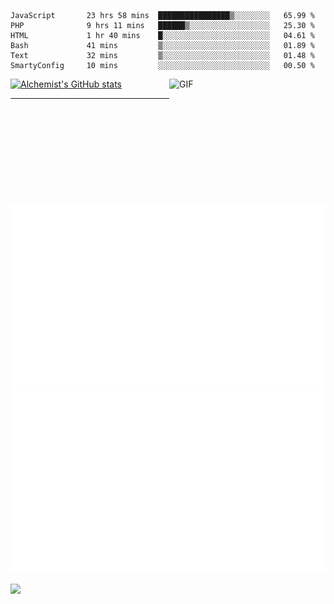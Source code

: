 <!--START_SECTION:waka-->

```text
JavaScript       23 hrs 58 mins  ████████████████▒░░░░░░░░   65.99 %
PHP              9 hrs 11 mins   ██████▒░░░░░░░░░░░░░░░░░░   25.30 %
HTML             1 hr 40 mins    █░░░░░░░░░░░░░░░░░░░░░░░░   04.61 %
Bash             41 mins         ▒░░░░░░░░░░░░░░░░░░░░░░░░   01.89 %
Text             32 mins         ▒░░░░░░░░░░░░░░░░░░░░░░░░   01.48 %
SmartyConfig     10 mins         ░░░░░░░░░░░░░░░░░░░░░░░░░   00.50 %
```

<!--END_SECTION:waka-->

[![Alchemist's GitHub stats](https://github-readme-stats.vercel.app/api?username=DrMaxis&show_icons=true&theme=outrun&count_private=true)](#)
<img align="right" alt="GIF" src="https://user-images.githubusercontent.com/5355808/139111924-210cc6fa-9fb1-4dac-929d-6324a5836a92.gif" width="250" height="200" />
<hr />

![](https://raw.githubusercontent.com/DrMaxis/github-stats-transparent/output/generated/overview.svg)
![](https://raw.githubusercontent.com/DrMaxis/github-stats-transparent/output/generated/languages.svg)

 
<a href="https://count.getloli.com/"><img src="https://count.getloli.com/get/@:maxis-the-alchemist?theme=rule34"></a>
<!-- https://count.getloli.com/get/@alchemist?theme=rule34 -->
<br>
